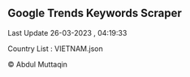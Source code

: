 

## Google Trends Keywords Scraper 
 
Last Update 26-03-2023 , 04:19:33

Country List :
VIETNAM.json



© Abdul Muttaqin 
